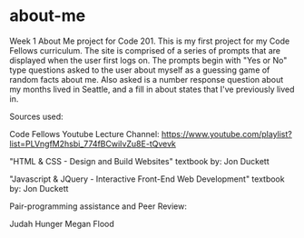 # about-me
Week 1 About Me project for Code 201.
This is my first project for my Code Fellows curriculum. The site is comprised of a series of prompts that are displayed when the user first logs on. The prompts begin with "Yes or No" type questions asked to the user about myself as a guessing game of random facts about me. Also asked is a number response question about my months lived in Seattle, and a fill in about states that I've previously lived in.

Sources used:

Code Fellows Youtube Lecture Channel:
https://www.youtube.com/playlist?list=PLVngfM2hsbi_774fBCwiIvZu8E-tQvevk

"HTML & CSS - Design and Build Websites" textbook by: Jon Duckett

"Javascript & JQuery - Interactive Front-End Web Development" textbook by: Jon Duckett

Pair-programming assistance and Peer Review:

Judah Hunger
Megan Flood
